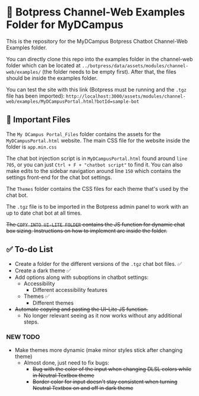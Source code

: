 # 🤖 Botpress Channel-Web Examples Folder for MyDCampus
This is the repository for the MyDCampus Botpress Chatbot Channel-Web Examples folder.

You can directly clone this repo into the examples folder in the channel-web folder which can be located at `../botpress/data/assets/modules/channel-web/examples/` (the folder  needs to be empty first). After that, the files should be inside the examples folder.

You can test the site with this link (Botpress must be running and the `.tgz` file has been imported): `http://localhost:3000/assets/modules/channel-web/examples/MyDCampusPortal.html?botId=sample-bot`

## 📁 Important Files
The `My DCampus Portal_Files` folder contains the assets for the `MyDCampusPortal.html` website. The main CSS file for the website inside the folder is `app.min.css`

The chat bot injection script is in `MyDCampusPortal.html` found around `line 705`, or you can just `Ctrl + F + "chatbot script"` to find it. You can also make edits to the sidebar navigation around line `150` which contains the settings front-end for the chat bot settings.

The `Themes` folder contains the CSS files for each theme that's used by the chat bot.

The `.tgz` file is to be imported in the Botpress admin panel to work with an up to date chat bot at all times.

~~The `COPY INTO UI-LITE FOLDER` contains the JS function for dynamic chat box sizing. Instructions on how to implement are inside the folder.~~

## ✅ To-do List
- Create a folder for the different versions of the `.tgz` chat bot files. ✅
- Create a dark theme ✅
- Add options along with suboptions in chatbot settings:
	- Accessibility
		- Different accessibility features
	- Themes ✅
		- Different themes
- ~~Automate copying and pasting the UI-Lite JS function.~~
	- No longer relevant seeing as it now works without any additional steps.

### NEW TODO
- Make themes more dynamic (make minor styles stick after changing theme)
	- Almost done, just need to fix bugs:
		- ~~Bug with the color of the input when changing DLSL colors while in Neutral Textbox theme~~
		- ~~Border color for input doesn't stay consistent when turning Neutral Textbox on and off in dark theme~~